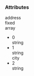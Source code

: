 <div class="attributes">
    <div class="attributesTitle">
        <h3 class="attributesTitleText">Attributes</h3></div>
    <div class="attributesList">
        <div class="attributeObject">
            <div class="attributeObjectMembers">
                <div class="attributeObjectMemberContainer">
                    <div class="attributeObjectMember isExpanded isExpandableCollapsible isArray">
                        <div class="attributeObjectMemberToggle">
                            <div class="attributeToggle isExpanded"><span class="attributeToggleIcon"></span></div>
                        </div>
                        <div class="attributeObjectMemberKey">
                            <div class="attributeKey">address</div>
                        </div>
                        <div class="attributeObjectMemberRequirement">
                            <div class="attributeRequirement isFixed"><span class="attributeRequirementIcon"></span><span class="attributeRequirementTooltip"><div class="attributeTooltip"><span class="attributeTooltipText">fixed</span></div>
                            </span>
                        </div>
                    </div>
                    <div class="attributeObjectMemberDescription">
                        <noscript></noscript>
                    </div>
                    <div class="attributeObjectMemberType">
                        <div class="attributeType">array</div>
                    </div>
                    <div class="attributeObjectMemberValue">
                        <div class="attributeArray">
                            <ul class="attributeArrayItems">
                                <li class="attributeArrayItemContainer">
                                    <div class="attributeArrayItem isExpanded">
                                        <div class="attributeArrayItemRow">
                                            <div class="attributeArrayItemToggle">
                                                <div class="attributeToggle isExpanded"><span class="attributeToggleIcon"></span></div>
                                            </div>
                                            <div class="attributeArrayItemKey">
                                                <div class="attributeKey">0</div>
                                            </div>
                                            <div class="attributeArrayItemType">
                                                <div class="attributeType">string</div>
                                            </div>
                                        </div>
                                        <div class="attributeArrayItemRow">
                                            <div class="attributeArrayItemDescription">
                                                <noscript></noscript>
                                            </div>
                                        </div>
                                    </div>
                                </li>
                                <li class="attributeArrayItemContainer">
                                    <div class="attributeArrayItem isExpanded">
                                        <div class="attributeArrayItemRow">
                                            <div class="attributeArrayItemToggle">
                                                <div class="attributeToggle isExpanded"><span class="attributeToggleIcon"></span></div>
                                            </div>
                                            <div class="attributeArrayItemKey">
                                                <div class="attributeKey">1</div>
                                            </div>
                                            <div class="attributeArrayItemType">
                                                <div class="attributeType">string</div>
                                            </div>
                                            <div class="attributeArrayItemValue">
                                                <div class="attributeValue">city</div>
                                            </div>
                                        </div>
                                        <div class="attributeArrayItemRow">
                                            <div class="attributeArrayItemDescription">
                                                <noscript></noscript>
                                            </div>
                                        </div>
                                    </div>
                                </li>
                                <li class="attributeArrayItemContainer">
                                    <div class="attributeArrayItem isExpanded">
                                        <div class="attributeArrayItemRow">
                                            <div class="attributeArrayItemToggle">
                                                <div class="attributeToggle isExpanded"><span class="attributeToggleIcon"></span></div>
                                            </div>
                                            <div class="attributeArrayItemKey">
                                                <div class="attributeKey">2</div>
                                            </div>
                                            <div class="attributeArrayItemType">
                                                <div class="attributeType">string</div>
                                            </div>
                                        </div>
                                        <div class="attributeArrayItemRow">
                                            <div class="attributeArrayItemDescription">
                                                <noscript></noscript>
                                            </div>
                                        </div>
                                    </div>
                                </li>
                            </ul>
                        </div>
                    </div>
                </div>
            </div>
        </div>
    </div>
</div>
</div>